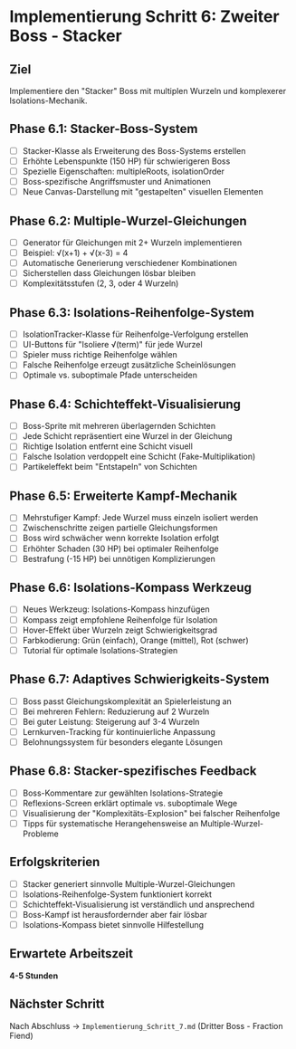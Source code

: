 # Implementierung Schritt 6: Zweiter Boss - Stacker

## Ziel
Implementiere den "Stacker" Boss mit multiplen Wurzeln und komplexerer Isolations-Mechanik.

## Phase 6.1: Stacker-Boss-System

- [ ] Stacker-Klasse als Erweiterung des Boss-Systems erstellen
- [ ] Erhöhte Lebenspunkte (150 HP) für schwierigeren Boss
- [ ] Spezielle Eigenschaften: multipleRoots, isolationOrder
- [ ] Boss-spezifische Angriffsmuster und Animationen
- [ ] Neue Canvas-Darstellung mit "gestapelten" visuellen Elementen

## Phase 6.2: Multiple-Wurzel-Gleichungen

- [ ] Generator für Gleichungen mit 2+ Wurzeln implementieren
- [ ] Beispiel: √(x+1) + √(x-3) = 4
- [ ] Automatische Generierung verschiedener Kombinationen
- [ ] Sicherstellen dass Gleichungen lösbar bleiben
- [ ] Komplexitätsstufen (2, 3, oder 4 Wurzeln)

## Phase 6.3: Isolations-Reihenfolge-System

- [ ] IsolationTracker-Klasse für Reihenfolge-Verfolgung erstellen
- [ ] UI-Buttons für "Isoliere √(term)" für jede Wurzel
- [ ] Spieler muss richtige Reihenfolge wählen
- [ ] Falsche Reihenfolge erzeugt zusätzliche Scheinlösungen
- [ ] Optimale vs. suboptimale Pfade unterscheiden

## Phase 6.4: Schichteffekt-Visualisierung

- [ ] Boss-Sprite mit mehreren überlagernden Schichten
- [ ] Jede Schicht repräsentiert eine Wurzel in der Gleichung
- [ ] Richtige Isolation entfernt eine Schicht visuell
- [ ] Falsche Isolation verdoppelt eine Schicht (Fake-Multiplikation)
- [ ] Partikeleffekt beim "Entstapeln" von Schichten

## Phase 6.5: Erweiterte Kampf-Mechanik

- [ ] Mehrstufiger Kampf: Jede Wurzel muss einzeln isoliert werden
- [ ] Zwischenschritte zeigen partielle Gleichungsformen
- [ ] Boss wird schwächer wenn korrekte Isolation erfolgt
- [ ] Erhöhter Schaden (30 HP) bei optimaler Reihenfolge
- [ ] Bestrafung (-15 HP) bei unnötigen Komplizierungen

## Phase 6.6: Isolations-Kompass Werkzeug

- [ ] Neues Werkzeug: Isolations-Kompass hinzufügen
- [ ] Kompass zeigt empfohlene Reihenfolge für Isolation
- [ ] Hover-Effekt über Wurzeln zeigt Schwierigkeitsgrad
- [ ] Farbkodierung: Grün (einfach), Orange (mittel), Rot (schwer)
- [ ] Tutorial für optimale Isolations-Strategien

## Phase 6.7: Adaptives Schwierigkeits-System

- [ ] Boss passt Gleichungskomplexität an Spielerleistung an
- [ ] Bei mehreren Fehlern: Reduzierung auf 2 Wurzeln
- [ ] Bei guter Leistung: Steigerung auf 3-4 Wurzeln
- [ ] Lernkurven-Tracking für kontinuierliche Anpassung
- [ ] Belohnungssystem für besonders elegante Lösungen

## Phase 6.8: Stacker-spezifisches Feedback

- [ ] Boss-Kommentare zur gewählten Isolations-Strategie
- [ ] Reflexions-Screen erklärt optimale vs. suboptimale Wege
- [ ] Visualisierung der "Komplexitäts-Explosion" bei falscher Reihenfolge
- [ ] Tipps für systematische Herangehensweise an Multiple-Wurzel-Probleme

## Erfolgskriterien

- [ ] Stacker generiert sinnvolle Multiple-Wurzel-Gleichungen
- [ ] Isolations-Reihenfolge-System funktioniert korrekt
- [ ] Schichteffekt-Visualisierung ist verständlich und ansprechend
- [ ] Boss-Kampf ist herausfordernder aber fair lösbar
- [ ] Isolations-Kompass bietet sinnvolle Hilfestellung

## Erwartete Arbeitszeit
**4-5 Stunden**

## Nächster Schritt
Nach Abschluss → `Implementierung_Schritt_7.md` (Dritter Boss - Fraction Fiend)
